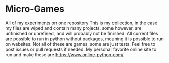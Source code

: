 # Micro-Games
All of my experiments on one repository
This is my collection, in the case my files are wiped and contain many projects. some however, are unfinished or unrefined, and will probably not be finished.
All current files are possible to run in python without packages, meaning it is possible to run on websites. 
Not all of these are games, some are just tests. 
Feel free to post issues or pull requests if needed. 
My personal favorite online site to run and make these are https://www.online-python.com/
